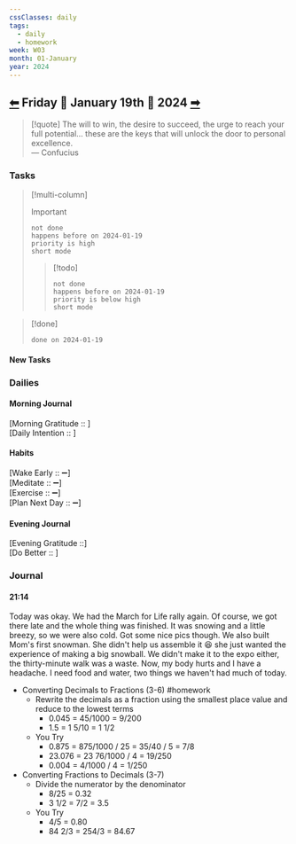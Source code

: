 ```yaml
---
cssClasses: daily
tags:
  - daily
  - homework
week: W03
month: 01-January
year: 2024
---
```

  
## [⬅](2024-01-18.md) Friday 🔹 January 19th 🔹 2024 [➡](2024-01-20.md)  
  
> [!quote] The will to win, the desire to succeed, the urge to reach your full potential... these are the keys that will unlock the door to personal excellence.  
> — Confucius  
  
### Tasks  
  
> [!multi-column]  
>   
> > [!important]   
> > ```tasks  
> > not done  
> > happens before on 2024-01-19  
> > priority is high  
> > short mode  
> > ```  
>   
> > [!todo]   
> > ```tasks  
> > not done  
> > happens before on 2024-01-19  
> > priority is below high  
> > short mode  
> > ```  
  
> [!done]  
> ```tasks  
> done on 2024-01-19  
> ```  
  
#### New Tasks  
  
###  Dailies  
  
#### Morning Journal  
[Morning Gratitude :: ]  
[Daily Intention :: ]  
  
#### Habits  
[Wake Early :: ➖]  
[Meditate :: ➖]  
[Exercise :: ➖]  
[Plan Next Day :: ➖]  
  
#### Evening Journal  
[Evening Gratitude ::]  
[Do Better :: ]  
  
### Journal  
  
#### 21:14  
  
Today was okay. We had the March for Life rally again. Of course, we got there late and the whole thing was finished. It was snowing and a little breezy, so we were also cold. Got some nice pics though. We also built Mom's first snowman. She didn't help us assemble it 😆 she just wanted the experience of making a big snowball. We didn't make it to the expo either, the thirty-minute walk was a waste. Now, my body hurts and I have a headache. I need food and water, two things we haven't had much of today.  
  
- Converting Decimals to Fractions (3-6) #homework  
	- Rewrite the decimals as a fraction using the smallest place value and reduce to the lowest terms  
		- 0.045 = 45/1000 = 9/200  
		- 1.5 = 1 5/10 = 1 1/2  
	- You Try  
		- 0.875 = 875/1000 / 25 = 35/40 / 5 = 7/8  
		- 23.076 = 23 76/1000 / 4 = 19/250  
		- 0.004 = 4/1000 / 4 = 1/250  
- Converting Fractions to Decimals (3-7)  
	- Divide the numerator by the denominator  
		- 8/25 = 0.32  
		- 3 1/2 = 7/2 = 3.5  
	- You Try  
		- 4/5 = 0.80  
		- 84 2/3 = 254/3 = 84.67  
  
